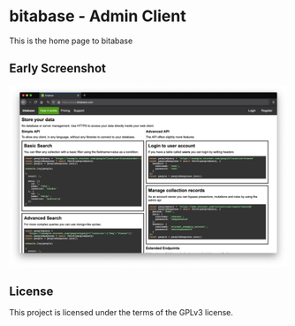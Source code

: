 # bitabase - Admin Client
This is the home page to bitabase

## Early Screenshot
![Image of early client screenshot](documentation/client-screenshot.png)

## License
This project is licensed under the terms of the GPLv3 license.